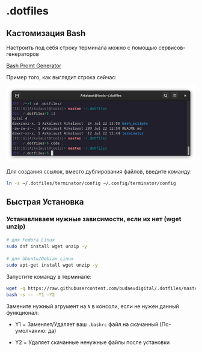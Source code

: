 # .dotfiles

## Кастомизация Bash
Настроить под себя строку терминала можно с помощью сервисов-генераторов

[Bash Promt Generator](https://scriptim.github.io/bash-prompt-generator/)

Пример того, как выглядит строка сейчас:

![Bash Promt](_assets/bash.png)

Для создания ссылок, вместо дублирования файлов, введите команду:
```bash
ln -s ~/.dotfiles/terminator/config ~/.config/terminator/config
```

## Быстрая Установка

###  Устанавливаем нужные зависимости, если их нет (wget unzip)

```bash
# для Fedora Linux
sudo dnf install wget unzip -y

# для Ubuntu/Debian Linux
sudo apt-get install wget unzip -y
```


Запустите команду в терминале:

```bash
wget -q https://raw.githubusercontent.com/budaevdigital/.dotfiles/master/install-linux.sh -O - |\ 
bash -s -- -Y1 -Y2

```

Замените нужный агрумент на `N` в консоли, если не нужен данный функционал:

- Y1 = Заменяет/Удаляет ваш `.bashrс` файл на скачанный (По-умолчанию: да)

- Y2 = Удаляет скачанные ненужные файлы после установки
